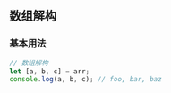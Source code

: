 ## 数组解构
### 基本用法
```javascript
// 数组解构
let [a, b, c] = arr;
console.log(a, b, c); // foo, bar, baz
```